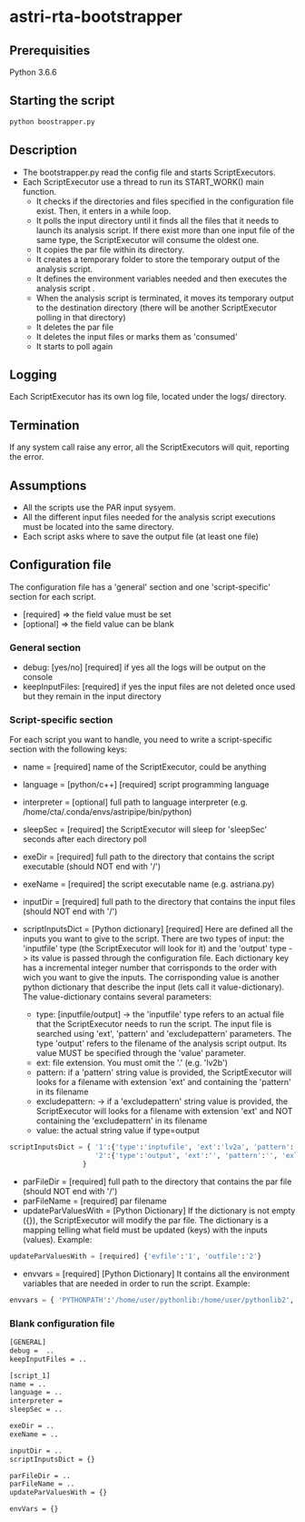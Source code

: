 # astri-rta-bootstrapper

## Prerequisities
Python 3.6.6

## Starting the script
```bash
python boostrapper.py
```
## Description
* The bootstrapper.py read the config file and starts ScriptExecutors.
* Each ScriptExecutor use a thread to run its START_WORK() main function.
  * It checks if the directories and files specified in the configuration file exist. Then, it enters in a while loop.
  * It polls the input directory until it finds all the files that it needs to launch its analysis script. If there exist more than one input file of the same type, the ScriptExecutor will consume the oldest one.
  * It copies the par file within its directory.
  * It creates a temporary folder to store the temporary output of the analysis script.
  * It defines the environment variables needed and then executes the analysis script .
  * When the analysis script is terminated, it moves its temporary output to the destination directory (there will be another ScriptExecutor polling in that directory)
  * It deletes the par file
  * It deletes the input files or marks them as 'consumed'
  * It starts to poll again

## Logging
Each ScriptExecutor has its own log file, located under the logs/ directory.

## Termination
If any system call raise any error, all the ScriptExecutors will quit, reporting the error.

## Assumptions
* All the scripts use the PAR input sysyem.
* All the different input files needed for the analysis script executions must be located into the same directory.
* Each script asks where to save the output file (at least one file)

## Configuration file
The configuration file has a 'general' section and one 'script-specific' section for each script.
* [required] => the field value must be set
* [optional] => the field value can be blank

### General section
* debug: [yes/no] [required] if yes all the logs will be output on the console
* keepInputFiles: [required] if yes the input files are not deleted once used but they remain in the input directory

### Script-specific section
For each script you want to handle, you need to write a script-specific section with the following keys:

* name = [required] name of the ScriptExecutor, could be anything
* language = [python/c++] [required] script programming language
* interpreter = [optional] full path to language interpreter (e.g. /home/cta/.conda/envs/astripipe/bin/python)
* sleepSec = [required] the ScriptExecutor will sleep for 'sleepSec' seconds after each directory poll

* exeDir = [required] full path to the directory that contains the script executable (should NOT end with '/')
* exeName = [required] the script executable name (e.g. astriana.py)

* inputDir = [required] full path to the directory that contains the input files (should NOT end with '/')

* scriptInputsDict = [Python dictionary] [required] Here are defined all the inputs you want to give to the script. There are two types of input: the 'inputfile' type (the ScriptExecutor will look for it) and the 'output' type -> its value is passed through the configuration file. Each dictionary key has a incremental integer number that corrisponds to the order with wich you want to give the inputs. The corrisponding value is another python dictionary that describe the input (lets call it value-dictionary). The value-dictionary contains several parameters:
  * type: [inputfile/output] -> the 'inputfile' type refers to an actual file that the ScriptExecutor needs to run the script. The input file is  searched using 'ext', 'pattern' and 'excludepattern' parameters. The type 'output' refers to the filename of the analysis script output. Its value MUST be specified through the 'value' parameter.
  * ext: file extension. You must omit the '.' (e.g. 'lv2b')
  * pattern: if a 'pattern' string value is provided, the ScriptExecutor will looks for a filename with extension 'ext' and containing the 'pattern' in its filename
  * excludepattern: -> if a 'excludepattern' string value is provided, the ScriptExecutor will looks for a filename with extension 'ext' and NOT containing the 'excludepattern' in its filename
  * value: the actual string value if type=output

```python
scriptInputsDict = { '1':{'type':'inptufile', 'ext':'lv2a', 'pattern':'', 'exludepattern':'irf', 'value':''},
                     '2':{'type':'output', 'ext':'', 'pattern':'', 'exludepattern':'', 'value':'/home/user/pipeoutput/dl3.out/astri.out.lv3'}
                  }
```

* parFileDir = [required] full path to the directory that contains the par file (should NOT end with '/')
* parFileName = [required] par filename
* updateParValuesWith = [Python Dictionary] If the dictionary is not empty ({}), the ScriptExecutor will modify the par file. The dictionary is a mapping telling what field must be updated (keys) with the inputs (values).
Example:
```python
updateParValuesWith = [required] {'evfile':'1', 'outfile':'2'}
```


* envvars = [required] [Python Dictionary] It contains all the environment variables that are needed in order to run the script.
Example:
```python
envvars = { 'PYTHONPATH':'/home/user/pythonlib:/home/user/pythonlib2', 'PFILES':'/home/user/c++project/parfiles'}
```

### Blank configuration file
```bash
[GENERAL]
debug =  ..
keepInputFiles = ..

[script_1]
name = ..
language = ..
interpreter =
sleepSec = ..

exeDir = ..
exeName = ..

inputDir = ..
scriptInputsDict = {}

parFileDir = ..
parFileName = ..
updateParValuesWith = {}

envVars = {}
```
